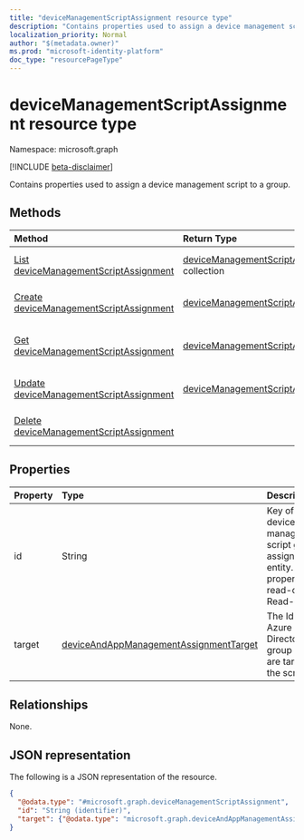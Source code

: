 ```yaml
---
title: "deviceManagementScriptAssignment resource type"
description: "Contains properties used to assign a device management script to a group."
localization_priority: Normal
author: "$(metadata.owner)"
ms.prod: "microsoft-identity-platform"
doc_type: "resourcePageType"
---
```


# deviceManagementScriptAssignment resource type

Namespace: microsoft.graph

[!INCLUDE [beta-disclaimer](../../includes/beta-disclaimer.md)]

Contains properties used to assign a device management script to a group.

## Methods

| Method                                                                                              | Return Type                                                                               | Description                                                                     |
| :-------------------------------------------------------------------------------------------------- | :---------------------------------------------------------------------------------------- | :------------------------------------------------------------------------------ |
| [List deviceManagementScriptAssignment](../api/intune-devicemanagementscriptassignment-list.md)     | [deviceManagementScriptAssignment](intune-deviceManagementScriptAssignment.md) collection | List properties and relationships of a deviceManagementScriptAssignment object. |
| [Create deviceManagementScriptAssignment](../api/intune-devicemanagementscriptassignment-create.md) | [deviceManagementScriptAssignment](intune-deviceManagementScriptAssignment.md)            | Create a new deviceManagementScriptAssignment object.                           |
| [Get deviceManagementScriptAssignment](../api/intune-devicemanagementscriptassignment-get.md)       | [deviceManagementScriptAssignment](intune-deviceManagementScriptAssignment.md)            | Read properties and relationships of a deviceManagementScriptAssignment object. |
| [Update deviceManagementScriptAssignment](../api/intune-devicemanagementscriptassignment-update.md) | [deviceManagementScriptAssignment](intune-deviceManagementScriptAssignment.md)            | Update the properties of a deviceManagementScriptAssignment object.             |
| [Delete deviceManagementScriptAssignment](../api/intune-devicemanagementscriptassignment-delete.md) |                                                                                           | Delete a deviceManagementScriptAssignment object.                               |

## Properties

| Property | Type                                                                                             | Description                                                                                         |
| :------- | :----------------------------------------------------------------------------------------------- | :-------------------------------------------------------------------------------------------------- |
| id       | String                                                                                           | Key of the device management script group assignment entity. This property is read-only. Read-only. |
| target   | [deviceAndAppManagementAssignmentTarget](../resources/deviceandappmanagementassignmenttarget.md) | The Id of the Azure Active Directory group we are targeting the script to.                          |

## Relationships

None.

## JSON representation

The following is a JSON representation of the resource.

<!-- {
  "blockType": "resource",
  "keyProperty": "id",
  "@odata.type": "microsoft.graph.deviceManagementScriptAssignment",
  "baseType": "microsoft.graph.entity",
  "openType": False
}
-->

```json
{
  "@odata.type": "#microsoft.graph.deviceManagementScriptAssignment",
  "id": "String (identifier)",
  "target": {"@odata.type": "microsoft.graph.deviceAndAppManagementAssignmentTarget"}
}
```
